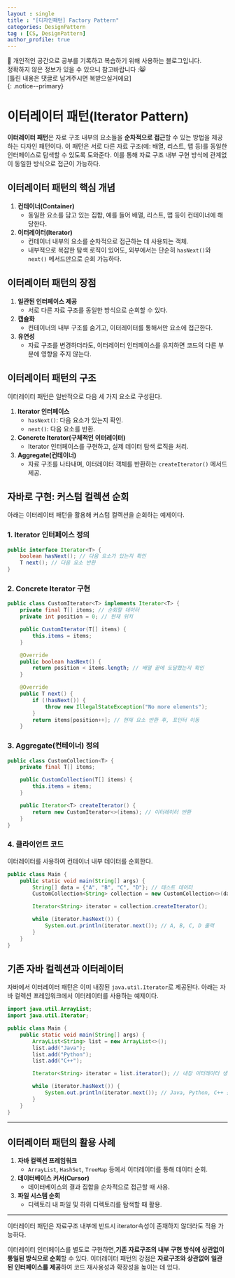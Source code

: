 ```yaml
---
layout : single
title : "[디자인패턴] Factory Pattern"
categories: DesignPattern
tag : [CS, DesignPattern]
author_profile: true
---
```


📌 개인적인 공간으로 공부를 기록하고 복습하기 위해 사용하는 블로그입니다. <br>
정확하지 않은 정보가 있을 수 있으니 참고바랍니다 :😸 <br>
[틀린 내용은 댓글로 남겨주시면 복받으실거에요]  
{: .notice--primary}

# 이터레이터 패턴(Iterator Pattern)

**이터레이터 패턴**은 자료 구조 내부의 요소들을 **순차적으로 접근**할 수 있는 방법을 제공하는 디자인 패턴이다. 이 패턴은 서로 다른 자료 구조(예: 배열, 리스트, 맵 등)를 동일한 인터페이스로 탐색할 수 있도록 도와준다. 이를 통해 자료 구조 내부 구현 방식에 관계없이 동일한 방식으로 접근이 가능하다.

## 이터레이터 패턴의 핵심 개념

1. **컨테이너(Container)**
    - 동일한 요소를 담고 있는 집합, 예를 들어 배열, 리스트, 맵 등이 컨테이너에 해당한다.
2. **이터레이터(Iterator)**
    - 컨테이너 내부의 요소를 순차적으로 접근하는 데 사용되는 객체.
    - 내부적으로 복잡한 탐색 로직이 있어도, 외부에서는 단순히 `hasNext()`와 `next()` 메서드만으로 순회 가능하다.

## 이터레이터 패턴의 장점

1. **일관된 인터페이스 제공**
    - 서로 다른 자료 구조를 동일한 방식으로 순회할 수 있다.
2. **캡슐화**
    - 컨테이너의 내부 구조를 숨기고, 이터레이터를 통해서만 요소에 접근한다.
3. **유연성**
    - 자료 구조를 변경하더라도, 이터레이터 인터페이스를 유지하면 코드의 다른 부분에 영향을 주지 않는다.

## 이터레이터 패턴의 구조

이터레이터 패턴은 일반적으로 다음 세 가지 요소로 구성된다.

1. **Iterator 인터페이스**
    - `hasNext()`: 다음 요소가 있는지 확인.
    - `next()`: 다음 요소를 반환.
2. **Concrete Iterator(구체적인 이터레이터)**
    - Iterator 인터페이스를 구현하고, 실제 데이터 탐색 로직을 처리.
3. **Aggregate(컨테이너)**
    - 자료 구조를 나타내며, 이터레이터 객체를 반환하는 `createIterator()` 메서드 제공.

## 자바로 구현: 커스텀 컬렉션 순회

아래는 이터레이터 패턴을 활용해 커스텀 컬렉션을 순회하는 예제이다.

### 1. Iterator 인터페이스 정의

```java
public interface Iterator<T> {
    boolean hasNext(); // 다음 요소가 있는지 확인
    T next(); // 다음 요소 반환
}
```

### 2. Concrete Iterator 구현

```java
public class CustomIterator<T> implements Iterator<T> {
    private final T[] items; // 순회할 데이터
    private int position = 0; // 현재 위치

    public CustomIterator(T[] items) {
        this.items = items;
    }

    @Override
    public boolean hasNext() {
        return position < items.length; // 배열 끝에 도달했는지 확인
    }

    @Override
    public T next() {
        if (!hasNext()) {
            throw new IllegalStateException("No more elements");
        }
        return items[position++]; // 현재 요소 반환 후, 포인터 이동
    }

```

### 3. Aggregate(컨테이너) 정의

```java
public class CustomCollection<T> {
    private final T[] items;

    public CustomCollection(T[] items) {
        this.items = items;
    }

    public Iterator<T> createIterator() {
        return new CustomIterator<>(items); // 이터레이터 반환
    }
}
```

### 4. 클라이언트 코드

이터레이터를 사용하여 컨테이너 내부 데이터를 순회한다.

```java
public class Main {
    public static void main(String[] args) {
        String[] data = {"A", "B", "C", "D"}; // 테스트 데이터
        CustomCollection<String> collection = new CustomCollection<>(data);

        Iterator<String> iterator = collection.createIterator();

        while (iterator.hasNext()) {
            System.out.println(iterator.next()); // A, B, C, D 출력
        }
    }
}
```

## 기존 자바 컬렉션과 이터레이터

자바에서 이터레이터 패턴은 이미 내장된 `java.util.Iterator`로 제공된다. 아래는 자바 컬렉션 프레임워크에서 이터레이터를 사용하는 예제이다.

```java
import java.util.ArrayList;
import java.util.Iterator;

public class Main {
    public static void main(String[] args) {
        ArrayList<String> list = new ArrayList<>();
        list.add("Java");
        list.add("Python");
        list.add("C++");

        Iterator<String> iterator = list.iterator(); // 내장 이터레이터 생성

        while (iterator.hasNext()) {
            System.out.println(iterator.next()); // Java, Python, C++ 출력
        }
    }
}
```

---

## 이터레이터 패턴의 활용 사례

1. **자바 컬렉션 프레임워크**
    - `ArrayList`, `HashSet`, `TreeMap` 등에서 이터레이터를 통해 데이터 순회.
2. **데이터베이스 커서(Cursor)**
    - 데이터베이스의 결과 집합을 순차적으로 접근할 때 사용.
3. **파일 시스템 순회**
    - 디렉토리 내 파일 및 하위 디렉토리를 탐색할 때 활용.

---

이터레이터 패턴은 자료구조 내부에 반드시 iterator속성이 존재하지 않더라도 적용 가능하다.

이터레이터 인터페이스를 별도로 구현하면,**기존 자료구조의 내부 구현 방식에 상관없이 통일된 방식으로 순회**할 수 있다.
이터레이터 패턴의 강점은 **자료구조와 상관없이 일관된 인터페이스를 제공**하여 코드 재사용성과 확장성을 높이는 데 있다.